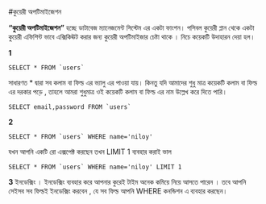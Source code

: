 ﻿#কুয়েরী অপটিমাইজেশন

**“কুয়েরী অপটিমাইজেশন”** হচ্ছে ডাটাবেজ ম্যানেজমেন্ট সিস্টেম এর একটা ফাংশন।  পসিবল কুয়েরী প্লান থেকে একটা কুয়েরী এফিশিন্ট ভাবে এক্সিকিঊট করার জন্য কুয়েরী অপটিমাইজার   চেষ্টা  থাকে । 
নিচে কয়েকটি উদাহারন দেয়া হল। 

**1**
```
SELECT * FROM `users`
```

সাধারণত * দ্বারা সব কলাম বা ফিল্ড এর ভ্যালু এর পাওয়া যায়। কিনতু যদি আমাদের শুধু মাত্র কয়েকটি কলাম বা ফিল্ড এর দরকার পড়ে , তাহলে আমরা শুধুমাত্র ওই কয়েকটি কলাম বা ফিল্ড এর নাম
উল্লেখ করে দিতে পারি। 

```
SELECT email,password FROM `users`
```

**2**

```
SELECT * FROM `users` WHERE name='niloy'
```

যখন আপনি একটি রো এক্সপেক্ট করছেন তখন LIMIT 1 ব্যবহার করাই ভাল 

```
SELECT * FROM `users` WHERE name='niloy' LIMIT 1
```
**3** 
ইনডেক্সিং । ইনডেক্সিং ব্যবহার করে আপনার কুরেই টাইম অনেক কমিয়ে নিয়ে আসতে পারেন । তবে আপনি সেইসব সব ফিল্ডই ইনডেক্সিং করবেন , যে সব ফিল্ড   আপনি  WHERE কনন্ডিশন এ 
ব্যবহার করছেন। 

